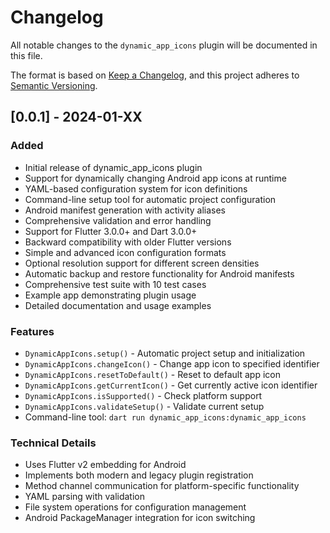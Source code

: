 # Changelog

All notable changes to the `dynamic_app_icons` plugin will be documented in this file.

The format is based on [Keep a Changelog](https://keepachangelog.com/en/1.0.0/),
and this project adheres to [Semantic Versioning](https://semver.org/spec/v2.0.0.html).

## [0.0.1] - 2024-01-XX

### Added
- Initial release of dynamic_app_icons plugin
- Support for dynamically changing Android app icons at runtime
- YAML-based configuration system for icon definitions
- Command-line setup tool for automatic project configuration
- Android manifest generation with activity aliases
- Comprehensive validation and error handling
- Support for Flutter 3.0.0+ and Dart 3.0.0+
- Backward compatibility with older Flutter versions
- Simple and advanced icon configuration formats
- Optional resolution support for different screen densities
- Automatic backup and restore functionality for Android manifests
- Comprehensive test suite with 10 test cases
- Example app demonstrating plugin usage
- Detailed documentation and usage examples

### Features
- `DynamicAppIcons.setup()` - Automatic project setup and initialization
- `DynamicAppIcons.changeIcon()` - Change app icon to specified identifier
- `DynamicAppIcons.resetToDefault()` - Reset to default app icon
- `DynamicAppIcons.getCurrentIcon()` - Get currently active icon identifier
- `DynamicAppIcons.isSupported()` - Check platform support
- `DynamicAppIcons.validateSetup()` - Validate current setup
- Command-line tool: `dart run dynamic_app_icons:dynamic_app_icons`

### Technical Details
- Uses Flutter v2 embedding for Android
- Implements both modern and legacy plugin registration
- Method channel communication for platform-specific functionality
- YAML parsing with validation
- File system operations for configuration management
- Android PackageManager integration for icon switching
